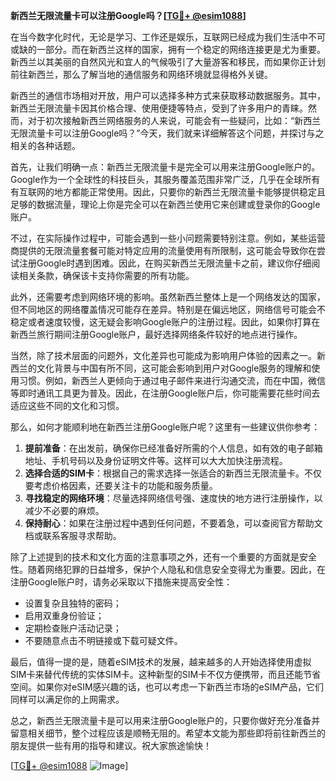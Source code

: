 **新西兰无限流量卡可以注册Google吗？[[TG💪+ @esim1088](https://t.me/s/esim1088)]**

在当今数字化时代，无论是学习、工作还是娱乐，互联网已经成为我们生活中不可或缺的一部分。而在新西兰这样的国家，拥有一个稳定的网络连接更是尤为重要。新西兰以其美丽的自然风光和宜人的气候吸引了大量游客和移民，而如果你正计划前往新西兰，那么了解当地的通信服务和网络环境就显得格外关键。

新西兰的通信市场相对开放，用户可以选择多种方式来获取移动数据服务。其中，新西兰无限流量卡因其价格合理、使用便捷等特点，受到了许多用户的青睐。然而，对于初次接触新西兰网络服务的人来说，可能会有一些疑问，比如：“新西兰无限流量卡可以注册Google吗？”今天，我们就来详细解答这个问题，并探讨与之相关的各种话题。

首先，让我们明确一点：新西兰无限流量卡是完全可以用来注册Google账户的。Google作为一个全球性的科技巨头，其服务覆盖范围非常广泛，几乎在全球所有有互联网的地方都能正常使用。因此，只要你的新西兰无限流量卡能够提供稳定且足够的数据流量，理论上你是完全可以在新西兰使用它来创建或登录你的Google账户。

不过，在实际操作过程中，可能会遇到一些小问题需要特别注意。例如，某些运营商提供的无限流量套餐可能对特定应用的流量使用有所限制，这可能会导致你在尝试注册Google时遇到困难。因此，在购买新西兰无限流量卡之前，建议你仔细阅读相关条款，确保该卡支持你需要的所有功能。

此外，还需要考虑到网络环境的影响。虽然新西兰整体上是一个网络发达的国家，但不同地区的网络覆盖情况可能存在差异。特别是在偏远地区，网络信号可能会不稳定或者速度较慢，这无疑会影响Google账户的注册过程。因此，如果你打算在新西兰旅行期间注册Google账户，最好选择网络条件较好的地点进行操作。

当然，除了技术层面的问题外，文化差异也可能成为影响用户体验的因素之一。新西兰的文化背景与中国有所不同，这可能会影响到用户对Google服务的理解和使用习惯。例如，新西兰人更倾向于通过电子邮件来进行沟通交流，而在中国，微信等即时通讯工具更为普及。因此，在注册Google账户后，你可能需要花些时间去适应这些不同的文化和习惯。

那么，如何才能顺利地在新西兰注册Google账户呢？这里有一些建议供你参考：

1. **提前准备**：在出发前，确保你已经准备好所需的个人信息，如有效的电子邮箱地址、手机号码以及身份证明文件等。这样可以大大加快注册流程。
2. **选择合适的SIM卡**：根据自己的需求选择一张适合的新西兰无限流量卡。不仅要考虑价格因素，还要关注卡的功能和服务质量。
3. **寻找稳定的网络环境**：尽量选择网络信号强、速度快的地方进行注册操作，以减少不必要的麻烦。
4. **保持耐心**：如果在注册过程中遇到任何问题，不要着急，可以查阅官方帮助文档或联系客服寻求帮助。

除了上述提到的技术和文化方面的注意事项之外，还有一个重要的方面就是安全性。随着网络犯罪的日益增多，保护个人隐私和信息安全变得尤为重要。因此，在注册Google账户时，请务必采取以下措施来提高安全性：

- 设置复杂且独特的密码；
- 启用双重身份验证；
- 定期检查账户活动记录；
- 不要随意点击不明链接或下载可疑文件。

最后，值得一提的是，随着eSIM技术的发展，越来越多的人开始选择使用虚拟SIM卡来替代传统的实体SIM卡。这种新型的SIM卡不仅方便携带，而且还能节省空间。如果你对eSIM感兴趣的话，也可以考虑一下新西兰市场的eSIM产品，它们同样可以满足你的上网需求。

总之，新西兰无限流量卡是可以用来注册Google账户的，只要你做好充分准备并留意相关细节，整个过程应该是顺畅无阻的。希望本文能为那些即将前往新西兰的朋友提供一些有用的指导和建议。祝大家旅途愉快！

[[TG💪+ @esim1088](https://t.me/s/esim1088) ![Image](https://i.postimg.cc/4NQfJmqS/Snipaste-2025-05-13-00-14-12.png)]